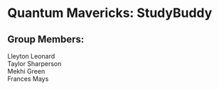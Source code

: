 # Quantum Mavericks: StudyBuddy


## Group Members:
Lleyton Leonard <br />
Taylor Sharperson <br />
Mekhi Green <br />
Frances Mays
